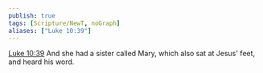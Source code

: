 ```yaml
---
publish: true
tags: [Scripture/NewT, noGraph]
aliases: ["Luke 10:39"]
---
```

[Luke 10:39](https://churchofjesuschrist.org/study/scriptures/nt/luke/10?lang=eng&id=p39#p39) And she had a sister called Mary, which also sat at Jesus' feet, and heard his word.
